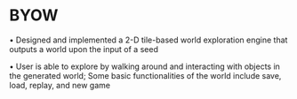 # BYOW

• Designed and implemented a 2-D tile-based world exploration engine that outputs a world upon the input of a seed 

• User is able to explore by walking around and interacting with objects in the generated world; Some basic functionalities of 
the world include save, load, replay, and new game

